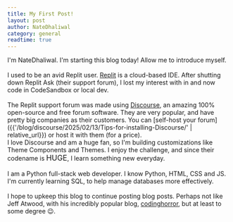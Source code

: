 ```yaml
---
title: My First Post!
layout: post
author: NateDhaliwal
category: general
readtime: true
---
```


I'm NateDhaliwal. I'm starting this blog today! Allow me to introduce myself.
<br><br>
I used to be an avid Replit user. [Replit](https://replit.com) is a cloud-based IDE. After shutting down Replit Ask (their support forum), I lost my interest with in and now code in CodeSandbox or local dev.
<br><br>
The Replit support forum was made using [Discourse](https://discourse.org), an amazing 100% open-source and free forum software. They are very popular, and have pretty big companies as their customers. You can [self-host your forum]({{'/blog/discourse/2025/02/13/Tips-for-installing-Discourse/' | relative_url}}) or host it with them (for a price). <br>
I love Discourse and am a huge fan, so I'm building customizations like Theme Components and Themes. I enjoy the challenge, and since their codename is <big>HUGE</big>, I learn something new everyday.
<br><br>
I am a Python full-stack web developer. I know Python, HTML, CSS and JS. I'm currently learning SQL, to help manage databases more effectively.
<br><br>
I hope to upkeep this blog to continue posting blog posts. Perhaps not like Jeff Atwood, with his incredibly popular blog, [codinghorror](https://blog.codinghorror.com/), but at least to some degree 😉.
